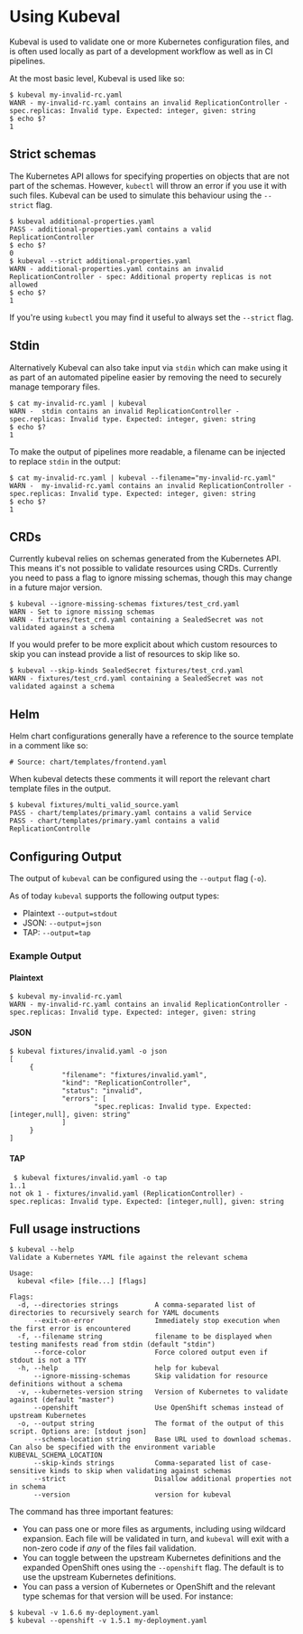 # Using Kubeval

Kubeval is used to validate one or more Kubernetes configuration files, and
is often used locally as part of a development workflow as well as in CI pipelines.

At the most basic level, Kubeval is used like so:

```console
$ kubeval my-invalid-rc.yaml
WANR - my-invalid-rc.yaml contains an invalid ReplicationController - spec.replicas: Invalid type. Expected: integer, given: string
$ echo $?
1
```

## Strict schemas

The Kubernetes API allows for specifying properties on objects that are not part of the schemas.
However, `kubectl` will throw an error if you use it with such files. Kubeval can be
used to simulate this behaviour using the `--strict` flag.

```console
$ kubeval additional-properties.yaml
PASS - additional-properties.yaml contains a valid ReplicationController
$ echo $?
0
$ kubeval --strict additional-properties.yaml
WARN - additional-properties.yaml contains an invalid ReplicationController - spec: Additional property replicas is not allowed
$ echo $?
1
```

If you're using `kubectl` you may find it useful to always set the `--strict` flag.

## Stdin

Alternatively Kubeval can also take input via `stdin` which can make using
it as part of an automated pipeline easier by removing the need to securely
manage temporary files.

```console
$ cat my-invalid-rc.yaml | kubeval
WARN -  stdin contains an invalid ReplicationController - spec.replicas: Invalid type. Expected: integer, given: string
$ echo $?
1
```

To make the output of pipelines more readable, a filename can be injected
to replace `stdin` in the output:

```console
$ cat my-invalid-rc.yaml | kubeval --filename="my-invalid-rc.yaml"
WARN -  my-invalid-rc.yaml contains an invalid ReplicationController - spec.replicas: Invalid type. Expected: integer, given: string
$ echo $?
1
```

## CRDs

Currently kubeval relies on schemas generated from the Kubernetes API. This means it's not
possible to validate resources using CRDs. Currently you need to pass a flag to ignore
missing schemas, though this may change in a future major version.

```console
$ kubeval --ignore-missing-schemas fixtures/test_crd.yaml
WARN - Set to ignore missing schemas
WARN - fixtures/test_crd.yaml containing a SealedSecret was not validated against a schema
```

If you would prefer to be more explicit about which custom resources to skip you can instead
provide a list of resources to skip like so.

```console
$ kubeval --skip-kinds SealedSecret fixtures/test_crd.yaml
WARN - fixtures/test_crd.yaml containing a SealedSecret was not validated against a schema
```

## Helm

Helm chart configurations generally have a reference to the source template in a comment
like so:

```console
# Source: chart/templates/frontend.yaml
```

When kubeval detects these comments it will report the relevant chart template files in
the output.

```console
$ kubeval fixtures/multi_valid_source.yaml
PASS - chart/templates/primary.yaml contains a valid Service
PASS - chart/templates/primary.yaml contains a valid ReplicationControlle
```

## Configuring Output

The output of `kubeval` can be configured using the `--output` flag (`-o`).

As of today `kubeval` supports the following output types:

- Plaintext `--output=stdout`
- JSON: `--output=json`
- TAP: `--output=tap`

### Example Output

#### Plaintext

```console
$ kubeval my-invalid-rc.yaml
WARN - my-invalid-rc.yaml contains an invalid ReplicationController - spec.replicas: Invalid type. Expected: integer, given: string
```

#### JSON

```console
$ kubeval fixtures/invalid.yaml -o json
[
     {
             "filename": "fixtures/invalid.yaml",
             "kind": "ReplicationController",
             "status": "invalid",
             "errors": [
                     "spec.replicas: Invalid type. Expected: [integer,null], given: string"
             ]
     }
]
```

#### TAP

```console
 $ kubeval fixtures/invalid.yaml -o tap
1..1
not ok 1 - fixtures/invalid.yaml (ReplicationController) - spec.replicas: Invalid type. Expected: [integer,null], given: string
```

## Full usage instructions

```console
$ kubeval --help
Validate a Kubernetes YAML file against the relevant schema

Usage:
  kubeval <file> [file...] [flags]

Flags:
  -d, --directories strings         A comma-separated list of directories to recursively search for YAML documents
      --exit-on-error               Immediately stop execution when the first error is encountered
  -f, --filename string             filename to be displayed when testing manifests read from stdin (default "stdin")
      --force-color                 Force colored output even if stdout is not a TTY
  -h, --help                        help for kubeval
      --ignore-missing-schemas      Skip validation for resource definitions without a schema
  -v, --kubernetes-version string   Version of Kubernetes to validate against (default "master")
      --openshift                   Use OpenShift schemas instead of upstream Kubernetes
  -o, --output string               The format of the output of this script. Options are: [stdout json]
      --schema-location string      Base URL used to download schemas. Can also be specified with the environment variable KUBEVAL_SCHEMA_LOCATION
      --skip-kinds strings          Comma-separated list of case-sensitive kinds to skip when validating against schemas
      --strict                      Disallow additional properties not in schema
      --version                     version for kubeval
```

The command has three important features:

- You can pass one or more files as arguments, including using wildcard
  expansion. Each file will be validated in turn, and `kubeval` will
  exit with a non-zero code if _any_ of the files fail validation.
- You can toggle between the upstream Kubernetes definitions and the
  expanded OpenShift ones using the `--openshift` flag. The default is
  to use the upstream Kubernetes definitions.
- You can pass a version of Kubernetes or OpenShift and the relevant
  type schemas for that version will be used. For instance:

```console
$ kubeval -v 1.6.6 my-deployment.yaml
$ kubeval --openshift -v 1.5.1 my-deployment.yaml
```

